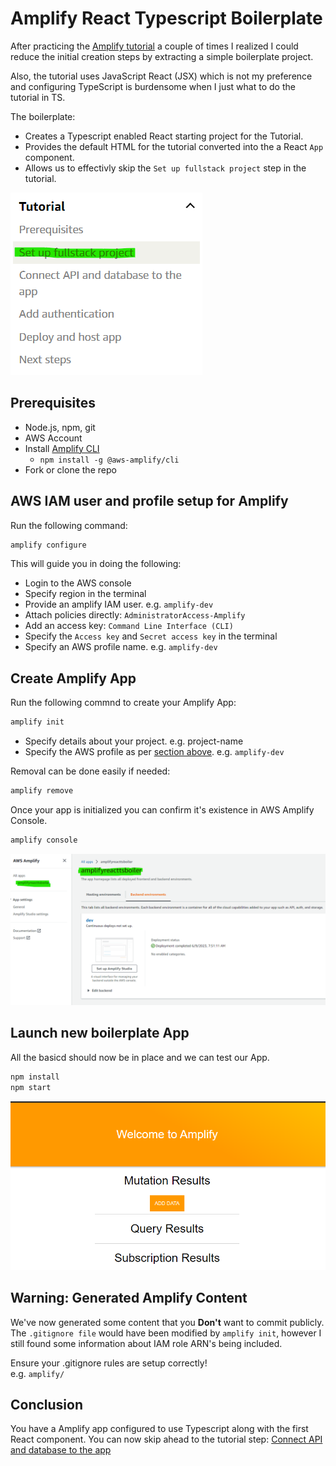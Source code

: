 # Amplify React Typescript Boilerplate

After practicing the [Amplify tutorial](https://docs.amplify.aws/start/getting-started/setup/q/integration/js/#initialize-a-new-backend) a couple of times I realized I could reduce the initial creation steps by extracting a simple boilerplate project.

Also, the tutorial uses JavaScript React (JSX) which is not my preference and configuring TypeScript is burdensome when I just what to do the tutorial in TS.

The boilerplate:
- Creates a Typescript enabled React starting project for the Tutorial.
- Provides the default HTML for the tutorial converted into the a React `App` component.
- Allows us to effectivly skip the `Set up fullstack project` step in the tutorial.

![](/readme-content/tutorial-step.png)

## Prerequisites

- Node.js, npm, git
- AWS Account
- Install [Amplify CLI](https://docs.amplify.aws/cli/start/install/)
  - `npm install -g @aws-amplify/cli`
- Fork or clone the repo

## AWS IAM user and profile setup for Amplify

Run the following command:
```bash
amplify configure
```

This will guide you in doing the following:
- Login to the AWS console
- Specify region in the terminal
- Provide an amplify IAM user. e.g. `amplify-dev`
- Attach policies directly: `AdministratorAccess-Amplify`
- Add an access key: `Command Line Interface (CLI)`
- Specify the `Access key` and `Secret access key` in the terminal
- Specify an AWS profile name. e.g. `amplify-dev`

## Create Amplify App

Run the following commnd to create your Amplify App:
```bash
amplify init
```

- Specify details about your project. e.g. project-name
- Specify the AWS profile as per [section above](#aws-iam-user-profile-setup-for-amplify). e.g. `amplify-dev`

Removal can be done easily if needed:
```bash
amplify remove
```

Once your app is initialized you can confirm it's existence in AWS Amplify Console.  
```bash
amplify console
```

![amplify app screenshot](/readme-content/amplify-app.png)

## Launch new boilerplate App

All the basicd should now be in place and we can test our App.

```bash
npm install
npm start
```
![boilerplate app](/readme-content/boilerplate-app.png)

## Warning: Generated Amplify Content

We've now generated some content that you **Don't** want to commit publicly.
The `.gitignore file` would have been modified by `amplify init`, however I still found some information about IAM role ARN's being included.

Ensure your .gitignore rules are setup correctly!  
e.g. `amplify/`

## Conclusion

You have a Amplify app configured to use Typescript along with the first React component. You can now skip ahead to the tutorial step: [Connect API and database to the app](https://docs.amplify.aws/start/getting-started/data-model/q/integration/react/)
